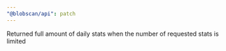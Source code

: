 ```yaml
---
"@blobscan/api": patch
---
```


Returned full amount of daily stats when the number of requested stats is limited
